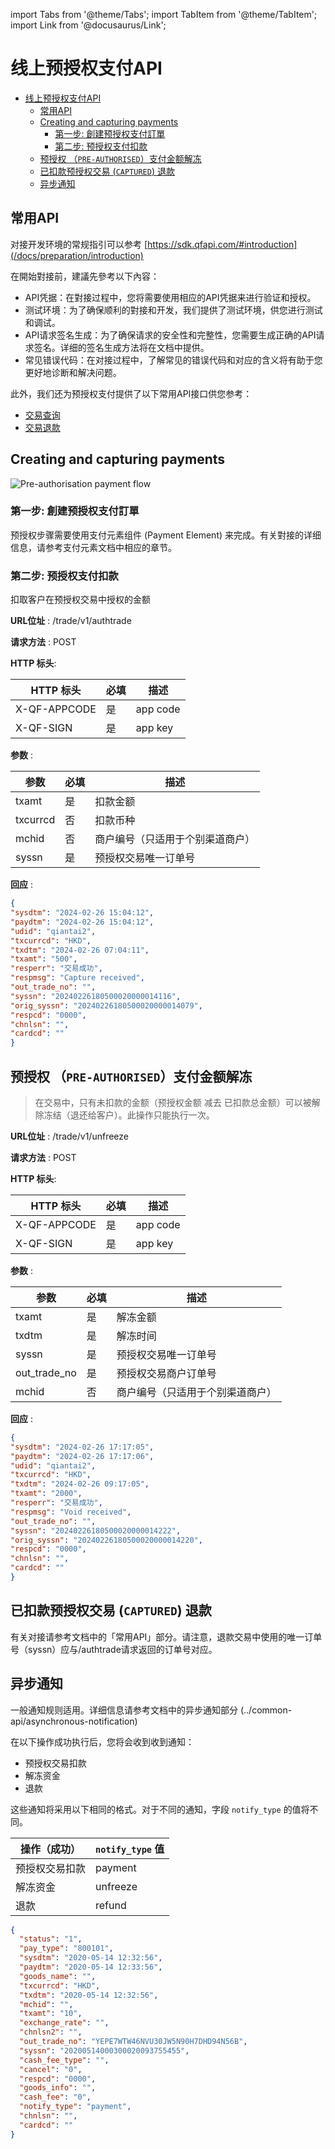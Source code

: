 import Tabs from '@theme/Tabs';
import TabItem from '@theme/TabItem';
import Link from '@docusaurus/Link';

# 线上预授权支付API

- [线上预授权支付API](#线上预授权支付api)
  - [常用API](#常用api)
  - [Creating and capturing payments](#creating-and-capturing-payments)
    - [第一步: 創建预授权支付訂單](#第一步-創建预授权支付訂單)
    - [第二步: 预授权支付扣款](#第二步-预授权支付扣款)
  - [预授权 （`PRE-AUTHORISED`）支付金额解冻](#预授权-pre-authorised支付金额解冻)
  - [已扣款预授权交易 (`CAPTURED`) 退款](#已扣款预授权交易-captured-退款)
  - [异步通知](#异步通知)

## 常用API

对接开发环境的常规指引可以参考 [https://sdk.qfapi.com/#introduction](/docs/preparation/introduction)

在開始對接前，建議先參考以下內容：

- API凭据：在對接过程中，您将需要使用相应的API凭据来进行验证和授权。
- 测试环境：为了确保顺利的對接和开发，我们提供了测试环境，供您进行测试和调试。
- API请求签名生成：为了确保请求的安全性和完整性，您需要生成正确的API请求签名。详细的签名生成方法将在文档中提供。
- 常见错误代码：在对接过程中，了解常见的错误代码和对应的含义将有助于您更好地诊断和解决问题。

此外，我们还为预授权支付提供了以下常用API接口供您参考：

- [交易查询](/docs/common-api/transaction-enquiry)
- [交易退款](/docs/common-api/refunds)

## Creating and capturing payments

![Pre-authorisation payment flow](https://www.plantuml.com/plantuml/png/XOynJWKX441xJZ6r2HUmCDzu0HihOp61mIM1WSpE57fwTv4biJ0_eHZ8UpouxOgYLelRSYIWslKB8kr1SjVSsBq_V83tJ_0gz6owDSdV51-X2tcSUpn1m33uFzmmNx2hoIc5t-b_z8sJ48s0pN72SAnafG3MPgoEcn8KIWejhOBRhVSc2Xr5CvOhw8WZd8Qxo54xlhOExjU5AcRE_0dSs8VfpVU0M_Aw-dPKhPOV)

### 第一步: 創建预授权支付訂單

预授权步骤需要使用支付元素组件 (Payment Element) 来完成。有关對接的详细信息，请参考支付元素文档中相应的章节。

### 第二步: 预授权支付扣款

扣取客户在预授权交易中授权的金额

**URL位址** :   /trade/v1/authtrade

**请求方法** : POST

**HTTP 标头**:

| HTTP 标头 | 必填 | 描述 |
| -------------- | ---- | ------------------ |
| X-QF-APPCODE | 是 | app code |
| X-QF-SIGN | 是 | app key |

**参数** :

| 参数          | 必填 | 描述        |
| -------------- | ---- | ------------------ |
| txamt          | 是   | 扣款金额 |
| txcurrcd       | 否    | 扣款币种 |
| mchid          | 否    | 商户编号（只适用于个别渠道商户） |
| syssn          | 是   | 预授权交易唯一订单号 |

**回应** :

```json
{
"sysdtm": "2024-02-26 15:04:12",
"paydtm": "2024-02-26 15:04:12",
"udid": "qiantai2",
"txcurrcd": "HKD",
"txdtm": "2024-02-26 07:04:11",
"txamt": "500",
"resperr": "交易成功",
"respmsg": "Capture received",
"out_trade_no": "",
"syssn": "20240226180500020000014116",
"orig_syssn": "20240226180500020000014079",
"respcd": "0000",
"chnlsn": "",
"cardcd": ""
}
```

## 预授权 （`PRE-AUTHORISED`）支付金额解冻

> 在交易中，只有未扣款的金额（预授权金额 减去 已扣款总金额）可以被解除冻结（退还给客户）。此操作只能执行一次。

**URL位址** :   /trade/v1/unfreeze

**请求方法** : POST

**HTTP 标头**:

| HTTP 标头 | 必填 | 描述 |
| -------------- | ---- | ------------------ |
| X-QF-APPCODE | 是 | app code |
| X-QF-SIGN | 是 | app key |

**参数** :

| 参数          | 必填 | 描述        |
| -------------- | ---- | ------------------ |
| txamt          | 是    | 解冻金额      |
| txdtm          | 是    | 解冻时间         |
| syssn          | 是    | 预授权交易唯一订单号 |
| out_trade_no   | 是    | 预授权交易商户订单号 |
| mchid          | 否    | 商户编号（只适用于个别渠道商户） |

**回应** :

```json
{
"sysdtm": "2024-02-26 17:17:05",
"paydtm": "2024-02-26 17:17:06",
"udid": "qiantai2",
"txcurrcd": "HKD",
"txdtm": "2024-02-26 09:17:05",
"txamt": "2000",
"resperr": "交易成功",
"respmsg": "Void received",
"out_trade_no": "",
"syssn": "20240226180500020000014222",
"orig_syssn": "20240226180500020000014220",
"respcd": "0000",
"chnlsn": "",
"cardcd": ""
}
```

## 已扣款预授权交易 (`CAPTURED`) 退款

有关对接请参考文档中的「常用API」部分。请注意，退款交易中使用的唯一订单号（syssn）应与/authtrade请求返回的订单号对应。

## 异步通知

一般通知规则适用。详细信息请参考文档中的异步通知部分 (../common-api/asynchronous-notification)

在以下操作成功执行后，您将会收到收到通知：

- 预授权交易扣款
- 解冻资金
- 退款

这些通知将采用以下相同的格式。对于不同的通知，字段 `notify_type` 的值将不同。 

| 操作（成功） |  `notify_type` 值 |
| -------------- | ------------------ |
| 预授权交易扣款 | payment |
| 解冻资金 | unfreeze |
| 退款 | refund |

```json
{
  "status": "1",
  "pay_type": "800101",
  "sysdtm": "2020-05-14 12:32:56",
  "paydtm": "2020-05-14 12:33:56",
  "goods_name": "",
  "txcurrcd": "HKD",
  "txdtm": "2020-05-14 12:32:56",
  "mchid": "",
  "txamt": "10",
  "exchange_rate": "",
  "chnlsn2": "",
  "out_trade_no": "YEPE7WTW46NVU30JW5N90H7DHD94N56B",
  "syssn": "20200514000300020093755455",
  "cash_fee_type": "",
  "cancel": "0",
  "respcd": "0000",
  "goods_info": "",
  "cash_fee": "0",
  "notify_type": "payment",
  "chnlsn": "",
  "cardcd": ""
}
```
